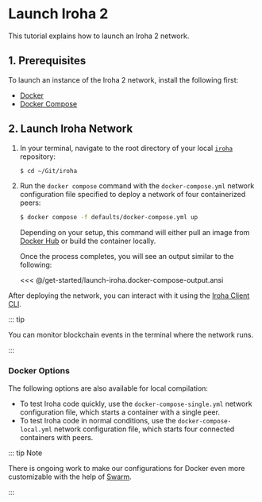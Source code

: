 # Launch Iroha 2

This tutorial explains how to launch an Iroha 2 network.

## 1. Prerequisites

To launch an instance of the Iroha 2 network, install the following first:
- [Docker](https://docs.docker.com/get-docker/)
- [Docker Compose](https://docs.docker.com/compose/install/)

## 2. Launch Iroha Network

1. In your terminal, navigate to the root directory of your local [`iroha`](https://github.com/hyperledger-iroha/iroha) repository:

   ```bash
   $ cd ~/Git/iroha
   ```

2. Run the `docker compose` command with the `docker-compose.yml` network configuration file specified to deploy a network of four containerized peers: <!-- TODO: consider explaining what network configuration file are, where to find them and how to customize them -->

   ```bash
   $ docker compose -f defaults/docker-compose.yml up
   ```

   Depending on your setup, this command will either pull an image from [Docker Hub](https://hub.docker.com/r/hyperledger/iroha2/tags) or build the container locally.
   
   Once the process completes, you will see an output similar to the following:

   <<< @/get-started/launch-iroha.docker-compose-output.ansi

After deploying the network, you can interact with it using the [Iroha Client CLI](./operate-iroha-2-via-cli.md).

::: tip

You can monitor blockchain events in the terminal where the network runs.

:::

### Docker Options

The following options are also available for local compilation:

- To test Iroha code quickly, use the `docker-compose-single.yml` network configuration file, which starts a container with a single peer.
- To test Iroha code in normal conditions, use the `docker-compose-local.yml` network configuration file, which starts four connected containers with peers.

::: tip Note

There is ongoing work to make our configurations for Docker even more customizable with the help of [Swarm](https://github.com/hyperledger-iroha/iroha/tree/main/crates/iroha_swarm).

<!-- Check: a reference about future releases or work in progress -->

:::
